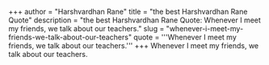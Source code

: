 +++
author = "Harshvardhan Rane"
title = "the best Harshvardhan Rane Quote"
description = "the best Harshvardhan Rane Quote: Whenever I meet my friends, we talk about our teachers."
slug = "whenever-i-meet-my-friends-we-talk-about-our-teachers"
quote = '''Whenever I meet my friends, we talk about our teachers.'''
+++
Whenever I meet my friends, we talk about our teachers.
